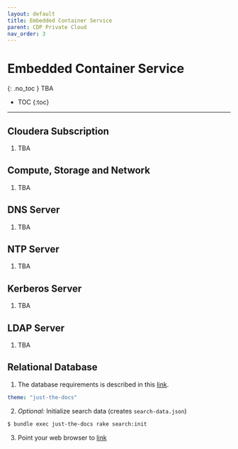 ```yaml
---
layout: default
title: Embedded Container Service
parent: CDP Private Cloud
nav_order: 3
---
```


# Embedded Container Service
{: .no_toc }
TBA

- TOC
{:toc}

---

## Cloudera Subscription

1. TBA

## Compute, Storage and Network

1. TBA

## DNS Server

1. TBA

## NTP Server

1. TBA

## Kerberos Server

1. TBA

## LDAP Server

1. TBA

## Relational Database

1. The database requirements is described in this [link](https://docs.cloudera.com/cdp-private-cloud-base/7.1.7/installation/topics/cdpdc-database-requirements.html).
  ```yaml
  theme: "just-the-docs"
  ```

2. _Optional:_ Initialize search data (creates `search-data.json`)
  ```bash
  $ bundle exec just-the-docs rake search:init
  ```


3. Point your web browser to [link](https://docs.cloudera.com/cdp-private-cloud-base/7.1.7/installation/topics/cdpdc-database-requirements.html)